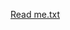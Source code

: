 [Read me.txt](https://github.com/Levich79/Unity-Virtual-Desktop-and-Mp4-player/files/13846241/Read.me.txt)
